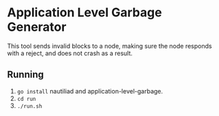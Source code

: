 # Application Level Garbage Generator
This tool sends invalid blocks to a node, making sure the node responds with a reject, and does not crash as a result.

## Running
 1. `go install` nautiliad and application-level-garbage.
 2. `cd run`
 3. `./run.sh`


